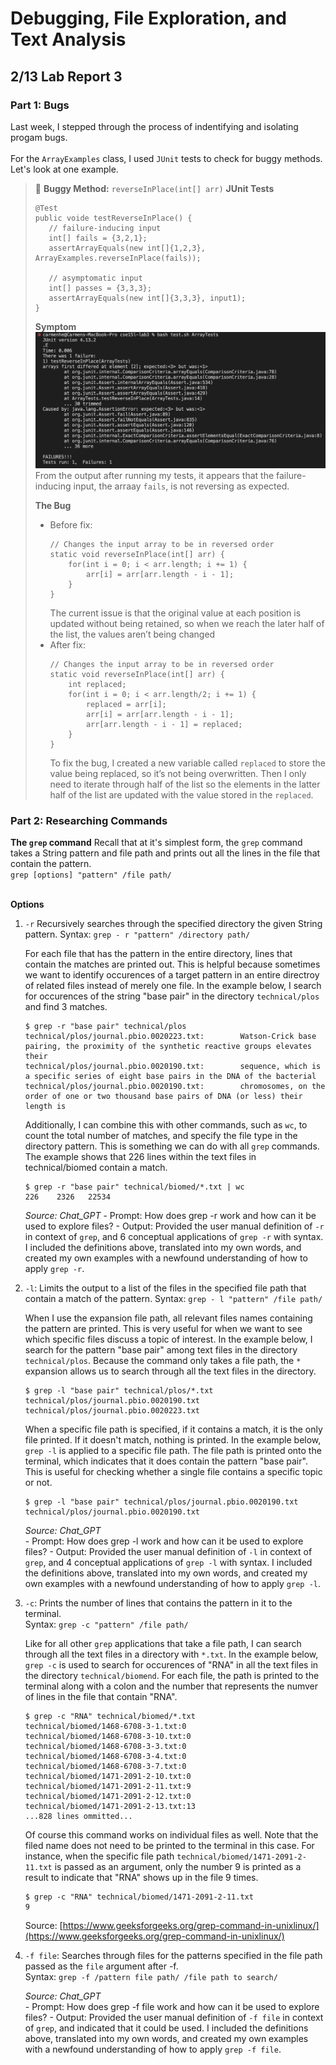 # Debugging, File Exploration, and Text Analysis

## 2/13 Lab Report 3

### Part 1: Bugs
Last week, I stepped through the process of indentifying and isolating progam bugs.  
<br/>For the `ArrayExamples` class, I used `JUnit` tests to check for buggy methods. Let's look at one example.
> 🔄 **Buggy Method:** `reverseInPlace(int[] arr)`
> **JUnit Tests**
> ```
> @Test
> public voide testReverseInPlace() {
>    // failure-inducing input
>    int[] fails = {3,2,1};
>    assertArrayEquals(new int[]{1,2,3}, ArrayExamples.reverseInPlace(fails));
>
>    // asymptomatic input
>    int[] passes = {3,3,3};
>    assertArrayEquals(new int[]{3,3,3}, input1);
> }
> ```
> 
> **Symptom**
> ![Image](screenshots/bug-symptom.png)  
> From the output after running my tests, it appears that the failure-inducing input, the arraay `fails`, is not reversing as expected.
> 
> **The Bug**
> - Before fix:
>   ```
>   // Changes the input array to be in reversed order
>   static void reverseInPlace(int[] arr) {
>       for(int i = 0; i < arr.length; i += 1) {
>           arr[i] = arr[arr.length - i - 1];
>       }
>   }
>   ```
>   The current issue is that the original value at each position is updated without being retained, so when we reach the later half of the list, the values aren’t being changed
> - After fix:
>   ```
>   // Changes the input array to be in reversed order
>   static void reverseInPlace(int[] arr) {
>       int replaced;
>       for(int i = 0; i < arr.length/2; i += 1) {
>           replaced = arr[i];
>           arr[i] = arr[arr.length - i - 1];
>           arr[arr.length - i - 1] = replaced;
>       }
>   }
>   ```
>   To fix the bug, I created a new variable called `replaced` to store the value being replaced, so it’s not being overwritten. Then I only need to iterate through half of the list so the elements in the latter half of the list are updated with the value stored in the `replaced`.

### Part 2: Researching Commands

**The `grep` command**
Recall that at it's simplest form, the `grep` command takes a String pattern and file path and prints out all the lines in the file that contain the pattern.  
`grep [options] "pattern" /file path/`  

<br/>**Options**
1. `-r` Recursively searches through the specified directory the given String pattern.
   Syntax: `grep - r "pattern" /directory path/`  
   
   For each file that has the pattern in the entire directory, lines that contain the matches are printed out. This is helpful because sometimes we want to identify occurences of a target pattern in an entire directroy of related files instead of merely one file. In the example below, I search for occurences of the string "base pair" in the directory `technical/plos` and find 3 matches.
   ```
   $ grep -r "base pair" technical/plos
   technical/plos/journal.pbio.0020223.txt:        Watson-Crick base pairing, the proximity of the synthetic reactive groups elevates their
   technical/plos/journal.pbio.0020190.txt:        sequence, which is a specific series of eight base pairs in the DNA of the bacterial
   technical/plos/journal.pbio.0020190.txt:        chromosomes, on the order of one or two thousand base pairs of DNA (or less) their length is
   ```
   Additionally, I can combine this with other commands, such as `wc`, to count the total number of matches, and specify the file type in the directory pattern. This is something we can do with all `grep` commands. The example shows that 226 lines within the text files in technical/biomed contain a match.
   ```
   $ grep -r "base pair" technical/biomed/*.txt | wc
   226    2326   22534
   ```
   _Source: Chat_GPT_
       - Prompt: How does grep -r work and how can it be used to explore files?
       - Output: Provided the user manual definition of `-r` in context of `grep`, and 6 conceptual applications of `grep -r` with syntax. I included the definitions above, translated into my own words, and created my own examples with a newfound understanding of how to apply `grep -r`.
  
2. `-l`: Limits the output to a list of the files in the specified file path that contain a match of the pattern.
   Syntax: `grep - l "pattern" /file path/`

   When I use the expansion file path, all relevant files names containing the pattern are printed. This is very useful for when we want to see which specific files discuss a topic of interest. In the example below, I search for the pattern "base pair" among text files in the directory `technical/plos`. Because the command only takes a file path, the `*` expansion allows us to search through all the text files in the directory.
   ```
   $ grep -l "base pair" technical/plos/*.txt
   technical/plos/journal.pbio.0020190.txt
   technical/plos/journal.pbio.0020223.txt
   ```

   When a specific file path is specified, if it contains a match, it is the only file printed. If it doesn't match, nothing is printed. In the example below, `grep -l` is applied to a specific file path. The file path is printed onto the terminal, which indicates that it does contain the pattern "base pair". This is useful for checking whether a single file contains a specific topic or not.
   ```
   $ grep -l "base pair" technical/plos/journal.pbio.0020190.txt
   technical/plos/journal.pbio.0020190.txt
   ```

   _Source: Chat_GPT_ <br/>
       - Prompt: How does grep -l work and how can it be used to explore files?
       - Output: Provided the user manual definition of `-l` in context of `grep`, and 4 conceptual applications of `grep -l` with syntax. I included the definitions above, translated into my own words, and created my own examples with a newfound understanding of how to apply `grep -l`.
   
3. `-c`: Prints the number of lines that contains the pattern in it to the terminal.  
   Syntax: `grep -c "pattern" /file path/`  

   Like for all other `grep` applications that take a file path, I can search through all the text files in a directory with `*.txt`. In the example below, `grep -c` is used to search for occurences of "RNA" in all the text files in the directory `technical/biomend`. For each file, the path is printed to the terminal along with a colon and the number that represents the numver of lines in the file that contain "RNA".
   ```
   $ grep -c "RNA" technical/biomed/*.txt
   technical/biomed/1468-6708-3-1.txt:0
   technical/biomed/1468-6708-3-10.txt:0
   technical/biomed/1468-6708-3-3.txt:0
   technical/biomed/1468-6708-3-4.txt:0
   technical/biomed/1468-6708-3-7.txt:0
   technical/biomed/1471-2091-2-10.txt:0
   technical/biomed/1471-2091-2-11.txt:9
   technical/biomed/1471-2091-2-12.txt:0
   technical/biomed/1471-2091-2-13.txt:13
   ...828 lines ommitted...
   ```
   Of course this command works on individual files as well. Note that the filed name does not need to be printed to the terminal in this case. For instance, when the specific file path `technical/biomed/1471-2091-2-11.txt` is passed as an argument, only the number 9 is printed as a result to indicate that "RNA" shows up in the file 9 times.
   ```
   $ grep -c "RNA" technical/biomed/1471-2091-2-11.txt
   9
   ```
   Source: [https://www.geeksforgeeks.org/grep-command-in-unixlinux/](https://www.geeksforgeeks.org/grep-command-in-unixlinux/)
   
5. `-f file`: Searches through files for the patterns specified in the file path passed as the `file` argument after -f.  
   Syntax: `grep -f /pattern file path/ /file path to search/`

   _Source: Chat_GPT_ <br/>
       - Prompt: How does grep -f file work and how can it be used to explore files?
       - Output: Provided the user manual definition of `-f file` in context of `grep`, and indicated that it could be used. I included the definitions above, translated into my own words, and created my own examples with a newfound understanding of how to apply `grep -f file`.



